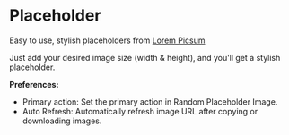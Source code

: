 # Placeholder

Easy to use, stylish placeholders from [Lorem Picsum](https://picsum.photos)

Just add your desired image size (width & height), and you'll get a stylish placeholder.

**Preferences:**

- Primary action: Set the primary action in Random Placeholder Image.
- Auto Refresh: Automatically refresh image URL after copying or downloading images.
